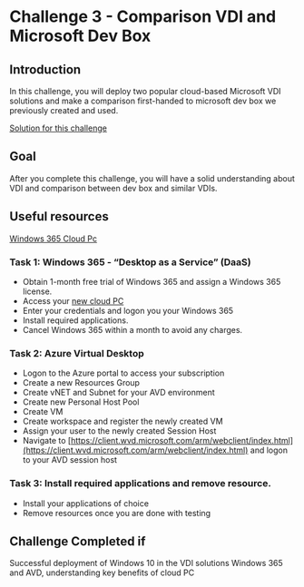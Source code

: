 # Challenge 3 - Comparison VDI and Microsoft Dev Box

## Introduction

In this challenge, you will deploy two popular cloud-based Microsoft VDI solutions and make a comparison first-handed to microsoft dev box we previously created and used. 

[Solution for this challenge](../solutionguide/03-Deploy-on-Azure-App-Service-Solution.md)

## Goal 

After you complete this challenge, you will have a solid understanding about VDI and comparison between dev box and similar VDIs.

## Useful resources

[Windows 365 Cloud Pc](https://www.microsoft.com/en-us/windows-365)


### Task 1: Windows 365 - “Desktop as a Service” (DaaS) 

- Obtain 1-month free trial of Windows 365 and assign a Windows 365 license. 
- Access your [new cloud PC](https://windows365.microsoft.com/)  
- Enter your credentials and logon you your Windows 365
- Install required applications. 
- Cancel Windows 365 within a month to avoid any charges. 


### Task 2: Azure Virtual Desktop 

- Logon to the Azure portal to access your subscription
- Create a new Resources Group
- Create vNET and Subnet for your AVD environment
- Create new Personal Host Pool 
- Create VM 
- Create workspace and register the newly created VM
- Assign your user to the newly created Session Host 
- Navigate to [https://client.wvd.microsoft.com/arm/webclient/index.html](https://client.wvd.microsoft.com/arm/webclient/index.html) and logon to your AVD session host 


### Task 3: Install required applications and remove resource. 
- Install your applications of choice
- Remove resources once you are done with testing 

## Challenge Completed if

Successful deployment of Windows 10 in the VDI solutions Windows 365 and AVD, understanding key benefits of cloud PC
